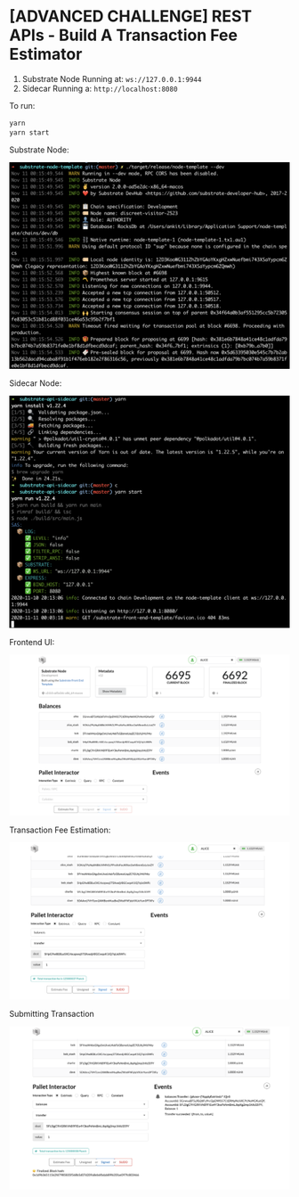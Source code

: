 # [ADVANCED CHALLENGE] REST APIs - Build A Transaction Fee Estimator

1. Substrate Node Running at: `ws://127.0.0.1:9944`
2. Sidecar Running a: `http://localhost:8080`

To run:

```bash
yarn
yarn start
```

Substrate Node:

![](https://github.com/nnnkit/hello_world/blob/master/transaction-estimate/Screenshot%202020-11-11%20at%2012.16.20%20AM.png?raw=true)

Sidecar Node:

![](https://github.com/nnnkit/hello_world/blob/master/transaction-estimate/Screenshot%202020-11-11%20at%2012.15.42%20AM.png?raw=true)

Frontend UI:

![](https://github.com/nnnkit/hello_world/blob/master/transaction-estimate/Screenshot%202020-11-11%20at%2012.15.25%20AM.png?raw=true)

Transaction Fee Estimation:

![](https://github.com/nnnkit/hello_world/blob/master/transaction-estimate/Screenshot%202020-11-11%20at%2012.16.51%20AM.png?raw=true)

Submitting Transaction

![](https://github.com/nnnkit/hello_world/blob/master/transaction-estimate/Screenshot%202020-11-11%20at%2012.20.36%20AM.png?raw=true)
